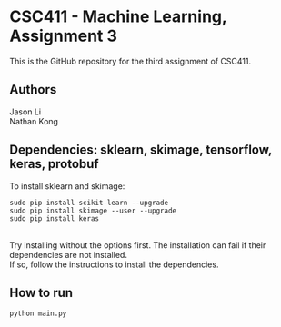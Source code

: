 # CSC411 - Machine Learning, Assignment 3
This is the GitHub repository for the third assignment of CSC411.

## Authors
Jason Li
<br>
Nathan Kong

## Dependencies: sklearn, skimage, tensorflow, keras, protobuf

To install sklearn and skimage:
<br>
~~~~
sudo pip install scikit-learn --upgrade
sudo pip install skimage --user --upgrade
sudo pip install keras
~~~~
<br>
Try installing without the options first. The installation can fail if their dependencies are not installed.
<br>
If so, follow the instructions to install the dependencies.

## How to run
~~~~
python main.py
~~~~

